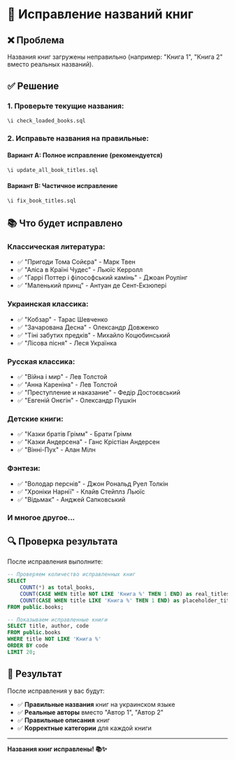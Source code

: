 # 🔧 Исправление названий книг

## ❌ Проблема
Названия книг загружены неправильно (например: "Книга 1", "Книга 2" вместо реальных названий).

## ✅ Решение

### 1. Проверьте текущие названия:
```sql
\i check_loaded_books.sql
```

### 2. Исправьте названия на правильные:

#### Вариант A: Полное исправление (рекомендуется)
```sql
\i update_all_book_titles.sql
```

#### Вариант B: Частичное исправление
```sql
\i fix_book_titles.sql
```

## 📚 Что будет исправлено

### Классическая литература:
- ✅ "Пригоди Тома Сойєра" - Марк Твен
- ✅ "Аліса в Країні Чудес" - Льюїс Керролл
- ✅ "Гаррі Поттер і філософський камінь" - Джоан Роулінг
- ✅ "Маленький принц" - Антуан де Сент-Екзюпері

### Украинская классика:
- ✅ "Кобзар" - Тарас Шевченко
- ✅ "Зачарована Десна" - Олександр Довженко
- ✅ "Тіні забутих предків" - Михайло Коцюбинський
- ✅ "Лісова пісня" - Леся Українка

### Русская классика:
- ✅ "Війна і мир" - Лев Толстой
- ✅ "Анна Кареніна" - Лев Толстой
- ✅ "Преступление и наказание" - Федір Достоєвський
- ✅ "Евгеній Онєгін" - Олександр Пушкін

### Детские книги:
- ✅ "Казки братів Грімм" - Брати Грімм
- ✅ "Казки Андерсена" - Ганс Крістіан Андерсен
- ✅ "Вінні-Пух" - Алан Мілн

### Фэнтези:
- ✅ "Володар перснів" - Джон Рональд Руел Толкін
- ✅ "Хроніки Нарнії" - Клайв Стейплз Льюїс
- ✅ "Відьмак" - Анджей Сапковський

### И многое другое...

## 🔍 Проверка результата

После исправления выполните:
```sql
-- Проверяем количество исправленных книг
SELECT 
    COUNT(*) as total_books,
    COUNT(CASE WHEN title NOT LIKE 'Книга %' THEN 1 END) as real_titles,
    COUNT(CASE WHEN title LIKE 'Книга %' THEN 1 END) as placeholder_titles
FROM public.books;

-- Показываем исправленные книги
SELECT title, author, code 
FROM public.books 
WHERE title NOT LIKE 'Книга %'
ORDER BY code 
LIMIT 20;
```

## 🎯 Результат

После исправления у вас будут:
- ✅ **Правильные названия** книг на украинском языке
- ✅ **Реальные авторы** вместо "Автор 1", "Автор 2"
- ✅ **Правильные описания** книг
- ✅ **Корректные категории** для каждой книги

---

**Названия книг исправлены! 📚✨**
